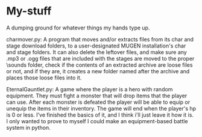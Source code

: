 # My-stuff
A dumping ground for whatever things my hands type up.

charmover.py: A program that moves and/or extracts files from its char and stage download folders, to a user-designated MUGEN installation's char and stage folders. It can also delete the leftover files, and make sure any .mp3 or .ogg files that are included with the stages are moved to the proper \sounds folder, check if the contents of an extracted archive are loose files or not, and if they are, it creates a new folder named after the archive and places those loose files into it.

EternalGauntlet.py: A game where the player is a hero with random equipment. They must fight a monster that will drop items that the player can use. After each monster is defeated the player will be able to equip or unequip the items in their inventory. The game will end when the player's hp is 0 or less. I've finished the basics of it, and I think i'll just leave it how it is. I only wanted to prove to myself I could make an equipment-based battle system in python.

